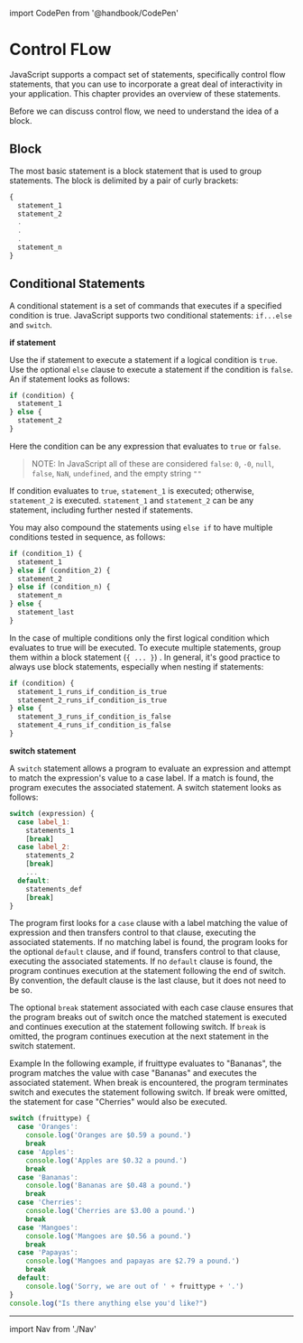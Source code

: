 import CodePen from '@handbook/CodePen'

# Control FLow

JavaScript supports a compact set of statements, specifically control flow statements, that you can use to incorporate a great deal of interactivity in your application. This chapter provides an overview of these statements.

Before we can discuss control flow, we need to understand the idea of a block.

## Block

The most basic statement is a block statement that is used to group statements. The block is delimited by a pair of curly brackets:

```js
{
  statement_1
  statement_2
  .
  .
  .
  statement_n
}
```

## Conditional Statements

A conditional statement is a set of commands that executes if a specified condition is true. JavaScript supports two conditional statements: `if...else` and `switch`.

**if statement**

Use the if statement to execute a statement if a logical condition is `true`. Use the optional `else` clause to execute a statement if the condition is `false`. An if statement looks as follows:

```js
if (condition) {
  statement_1
} else {
  statement_2
}
```

Here the condition can be any expression that evaluates to `true` or `false`.

> NOTE: In JavaScript all of these are considered `false`: `0`, `-0`, `null`, `false`, `NaN`, `undefined`, and the empty string `""`

If condition evaluates to `true`, `statement_1` is executed; otherwise, `statement_2` is executed. `statement_1` and `statement_2` can be any statement, including further nested if statements.

You may also compound the statements using `else if` to have multiple conditions tested in sequence, as follows:

```js
if (condition_1) {
  statement_1
} else if (condition_2) {
  statement_2
} else if (condition_n) {
  statement_n
} else {
  statement_last
}
```

In the case of multiple conditions only the first logical condition which evaluates to true will be executed. To execute multiple statements, group them within a block statement (`{ ... }`) . In general, it's good practice to always use block statements, especially when nesting if statements:

```js
if (condition) {
  statement_1_runs_if_condition_is_true
  statement_2_runs_if_condition_is_true
} else {
  statement_3_runs_if_condition_is_false
  statement_4_runs_if_condition_is_false
}
```

**switch statement**

A `switch` statement allows a program to evaluate an expression and attempt to match the expression's value to a case label. If a match is found, the program executes the associated statement. A switch statement looks as follows:

```js
switch (expression) {
  case label_1:
    statements_1
    [break]
  case label_2:
    statements_2
    [break]
    ...
  default:
    statements_def
    [break]
}
```

The program first looks for a `case` clause with a label matching the value of expression and then transfers control to that clause, executing the associated statements. If no matching label is found, the program looks for the optional `default` clause, and if found, transfers control to that clause, executing the associated statements. If no `default` clause is found, the program continues execution at the statement following the end of switch. By convention, the default clause is the last clause, but it does not need to be so.

The optional `break` statement associated with each case clause ensures that the program breaks out of switch once the matched statement is executed and continues execution at the statement following switch. If `break` is omitted, the program continues execution at the next statement in the switch statement.

Example
In the following example, if fruittype evaluates to "Bananas", the program matches the value with case "Bananas" and executes the associated statement. When break is encountered, the program terminates switch and executes the statement following switch. If break were omitted, the statement for case "Cherries" would also be executed.

```js
switch (fruittype) {
  case 'Oranges':
    console.log('Oranges are $0.59 a pound.')
    break
  case 'Apples':
    console.log('Apples are $0.32 a pound.')
    break
  case 'Bananas':
    console.log('Bananas are $0.48 a pound.')
    break
  case 'Cherries':
    console.log('Cherries are $3.00 a pound.')
    break
  case 'Mangoes':
    console.log('Mangoes are $0.56 a pound.')
    break
  case 'Papayas':
    console.log('Mangoes and papayas are $2.79 a pound.')
    break
  default:
    console.log('Sorry, we are out of ' + fruittype + '.')
}
console.log("Is there anything else you'd like?")
```

---

import Nav from './Nav'

<Nav/>
